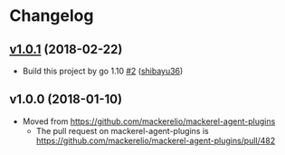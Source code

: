 # Changelog

## [v1.0.1](https://github.com/mackerelio/mackerel-plugin-json/compare/v1.0.0...v1.0.1) (2018-02-22)

* Build this project by go 1.10 [#2](https://github.com/mackerelio/mackerel-plugin-json/pull/2) ([shibayu36](https://github.com/shibayu36))

## v1.0.0 (2018-01-10)

* Moved from https://github.com/mackerelio/mackerel-agent-plugins
    * The pull request on mackerel-agent-plugins is https://github.com/mackerelio/mackerel-agent-plugins/pull/482
